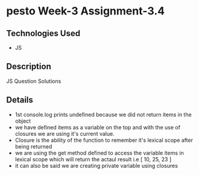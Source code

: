 # pesto Week-3 Assignment-3.4


## Technologies Used
- JS

## Description
JS Question Solutions

## Details

- 1st console.log prints undefined because we did not return items in the object
- we have defined items as a variable on the top and with the use of closures we are using it's current value.
- Closure is the ability of the function to remember it's lexical scope after being returned
- we are using the get method defined to access the variable items in lexical scope which will return the actaul result i.e [ 10, 25, 23 ]
- it can also be said we are creating private variable using closures


